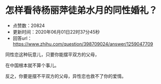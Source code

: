 # 怎样看待杨丽萍徒弟水月的同性婚礼？
- 点赞数：20824
- 更新时间：2020年06月01日22时37分45秒
- 回答url：https://www.zhihu.com/question/398709024/answer/1259047709
<body>
 <p data-pid="5CVeXdRy">同性恋这种玩意儿，只要你能摆平双方的父母，</p>
 <p data-pid="Ff4msnSO">在中国根本就不算个事儿。</p>
 <p data-pid="TcFmvZmV">反之，你要是摆不平双方的父母，异性恋也救不了你的爱情。</p>
</body>